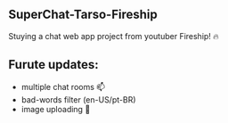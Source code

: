 ## SuperChat-Tarso-Fireship

Stuying a chat web app project from youtuber Fireship! 🔥


## Furute updates:
  - multiple chat rooms 📫 
  - bad-words filter (en-US/pt-BR)
  - image uploading 📎
